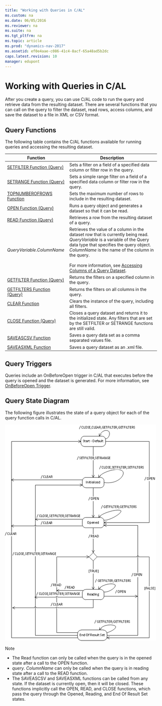 ```yaml
---
title: "Working with Queries in C/AL"
ms.custom: na
ms.date: 06/05/2016
ms.reviewer: na
ms.suite: na
ms.tgt_pltfrm: na
ms.topic: article
ms.prod: "dynamics-nav-2017"
ms.assetid: ef0e4aae-c086-41c4-8acf-65a48ad5b2dc
caps.latest.revision: 10
manager: edupont
---
```

# Working with Queries in C/AL
After you create a query, you can use C/AL code to run the query and retrieve data from the resulting dataset. There are several functions that you can call on the query to filter the dataset, read rows, access columns, and save the dataset to a file in XML or CSV format.  
  
## Query Functions  
 The following table contains the C/AL functions available for running queries and accessing the resulting dataset.  
  
|Function|Description|  
|--------------|-----------------|  
|[SETFILTER Function \(Query\)](SETFILTER-Function--Query-.md)|Sets a filter on a field of a specified data column or filter row in the query.|  
|[SETRANGE Function \(Query\)](SETRANGE-Function--Query-.md)|Sets a simple range filter on a field of a specified data column or filter row in the query.|  
|[TOPNUMBEROFROWS Function](TOPNUMBEROFROWS-Function.md)|Sets the maximum number of rows to include in the resulting dataset.|  
|[OPEN Function \(Query\)](OPEN-Function--Query-.md)|Runs a query object and generates a dataset so that it can be read.|  
|[READ Function \(Query\)](READ-Function--Query-.md)|Retrieves a row from the resulting dataset of a query.|  
|*QueryVariable*.*ColumnName*|Retrieves the value of a column in the dataset row that is currently being read. *QueryVariable* is a variable of the Query data type that specifies the query object. *ColumnName* is the name of the column in the query.<br /><br /> For more information, see [Accessing Columns of a Query Dataset](Accessing-Columns-of-a-Query-Dataset.md).|  
|[GETFILTER Function \(Query\)](GETFILTER-Function--Query-.md)|Returns the filters on a specified column in the query.|  
|[GETFILTERS Function \(Query\)](GETFILTERS-Function--Query-.md)|Returns the filters on all columns in the query.|  
|[CLEAR Function](CLEAR-Function.md)|Clears the instance of the query, including all filters.|  
|[CLOSE Function \(Query\)](CLOSE-Function--Query-.md)|Closes a query dataset and returns it to the initialized state. Any filters that are set by the SETFILTER or SETRANGE functions are still valid.|  
|[SAVEASCSV Function](SAVEASCSV-Function.md)|Saves a query data set as a comma separated values file.|  
|[SAVEASXML Function](SAVEASXML-Function.md)|Saves a query dataset as an .xml file.|  
  
## Query Triggers  
 Queries include an OnBeforeOpen trigger in C/AL that executes before the query is opened and the dataset is generated. For more information, see [OnBeforeOpen Trigger](OnBeforeOpen-Trigger.md).  
  
## Query State Diagram  
 The following figure illustrates the state of a query object for each of the query function calls in C/AL.  
  
 ![State diagram for query function calls](media/NAV_Query_State_Diagram.png "NAV\_Query\_State\_Diagram")  
  
> [!NOTE]  
>  -   The Read function can only be called when the query is in the opened state after a call to the OPEN function.  
> -   *query*. *ColumnName* can only be called when the query is in reading state after a call to the READ function.  
> -   The SAVEASCSV and SAVEASXML functions can be called from any state. If the dataset is currently open, then it will be closed. These functions implicitly call the OPEN, READ, and CLOSE functions, which pass the query through the Opened, Reading, and End Of Result Set states.